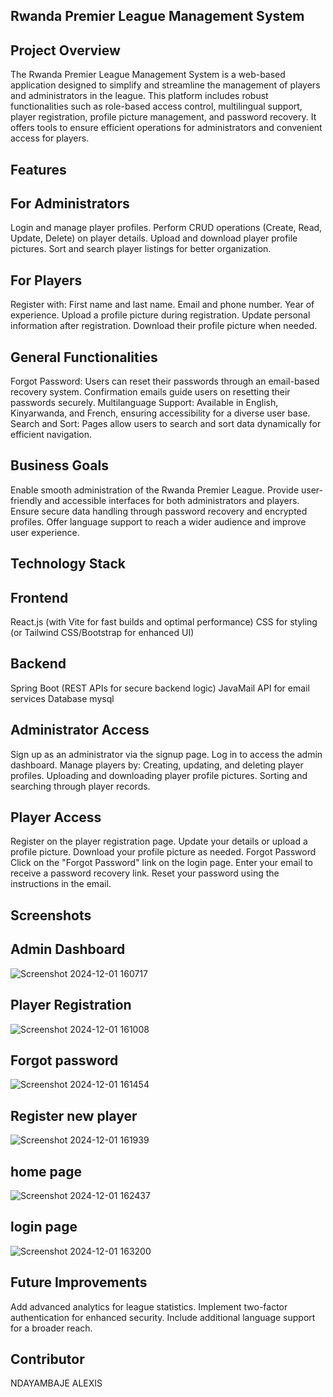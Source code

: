 ## Rwanda Premier League Management System
## Project Overview
The Rwanda Premier League Management System is a web-based application designed to simplify and streamline the management of players and administrators in the league. This platform includes robust functionalities such as role-based access control, multilingual support, player registration, profile picture management, and password recovery. It offers tools to ensure efficient operations for administrators and convenient access for players.

## Features
## For Administrators
Login and manage player profiles.
Perform CRUD operations (Create, Read, Update, Delete) on player details.
Upload and download player profile pictures.
Sort and search player listings for better organization.
## For Players
Register with:
First name and last name.
Email and phone number.
Year of experience.
Upload a profile picture during registration.
Update personal information after registration.
Download their profile picture when needed.
## General Functionalities
Forgot Password:
Users can reset their passwords through an email-based recovery system.
Confirmation emails guide users on resetting their passwords securely.
Multilanguage Support:
Available in English, Kinyarwanda, and French, ensuring accessibility for a diverse user base.
Search and Sort:
Pages allow users to search and sort data dynamically for efficient navigation.

## Business Goals
Enable smooth administration of the Rwanda Premier League.
Provide user-friendly and accessible interfaces for both administrators and players.
Ensure secure data handling through password recovery and encrypted profiles.
Offer language support to reach a wider audience and improve user experience.
## Technology Stack
## Frontend
React.js (with Vite for fast builds and optimal performance)
CSS for styling (or Tailwind CSS/Bootstrap for enhanced UI)
## Backend
Spring Boot (REST APIs for secure backend logic)
JavaMail API for email services
Database
mysql

## Administrator Access
Sign up as an administrator via the signup page.
Log in to access the admin dashboard.
Manage players by:
Creating, updating, and deleting player profiles.
Uploading and downloading player profile pictures.
Sorting and searching through player records.

## Player Access
Register on the player registration page.
Update your details or upload a profile picture.
Download your profile picture as needed.
Forgot Password
Click on the "Forgot Password" link on the login page.
Enter your email to receive a password recovery link.
Reset your password using the instructions in the email.

## Screenshots

## Admin Dashboard
![Screenshot 2024-12-01 160717](https://github.com/user-attachments/assets/534a7304-bc3e-40ee-897b-d91ccf2fab20)

## Player Registration
![Screenshot 2024-12-01 161008](https://github.com/user-attachments/assets/973e3d31-630a-4e92-a35a-38738d82f92f)

## Forgot password
![Screenshot 2024-12-01 161454](https://github.com/user-attachments/assets/e5bc056d-a4d2-4ae1-9300-b6388697df31)

## Register new player
![Screenshot 2024-12-01 161939](https://github.com/user-attachments/assets/8de920d8-34ff-45cb-ba25-a6627cb1a3c0)

## home page
![Screenshot 2024-12-01 162437](https://github.com/user-attachments/assets/09629c30-5f6d-49fd-9b49-e12b1b0d439b)

## login page
![Screenshot 2024-12-01 163200](https://github.com/user-attachments/assets/8d6547b7-9388-43d4-9191-b3d368fa9383)

## Future Improvements
Add advanced analytics for league statistics.
Implement two-factor authentication for enhanced security.
Include additional language support for a broader reach.

## Contributor
 NDAYAMBAJE ALEXIS

